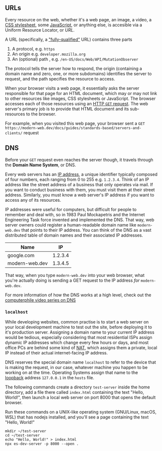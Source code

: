 ## URLs

Every resource on the web, whether it's a web page, an image, a video, a [CSS stylesheet](./css.md), some [JavaScript](./javascript.md), or anything else, is accesible via a Uniform Resource Locator, or <dfn><abbr>URL</abbr></dfn>.

A URL (specifically, a ["fully-qualified"](./html.md#fully-qualified-urls) URL) contains three parts

1. A protocol, e.g. `https`
2. An origin e.g. `developer.mozilla.org`
3. An (optional) path , e.g. `/en-US/docs/Web/API/MutationObserver`

The protocol tells the server how to respond, the origin (containing a domain name and zero, one, or more subdomains) identifies the server to request, and the path specifies the resource to access.

When your browser visits a web page, it essentially asks the server responsible for that page
for an HTML document, which may or may not link to other resources like images, CSS stylesheets or
JavaScript. The browser accesses each of those resources using an [HTTP `GET` request](https://developer.mozilla.org/en-US/docs/Web/HTTP/Methods/GET). The web server's primary job is to provide that HTML document and its sub-resources to the browser.

For example, when you visited this web page, your browser sent a `GET https://modern-web.dev/docs/guides/standards-based/servers-and-clients/` request

## DNS

Before your `GET` request even reaches the server though, it travels through the **Domain Name System**, or <abbr>DNS</abbr>.

Every web servers has an [IP address](https://developer.mozilla.org/en-US/docs/Glossary/IP_Address),
a unique identifier typically composed of four numbers, each ranging from 0 to 255 e.g. `1.2.3.4`.
Think of an IP address like the street address of a business that only operates via mail.
If you want to conduct business with them, you must visit them at their street address.
Similarly, you must know a web server's IP address if you want to access any of its resources.

IP addresses were useful for computers, but difficult for people to remember and deal with,
so in 1983 Paul Mockapetris and the Internet Engineering Task force invented and implemented the DNS. That way, web server owners could register a human-readable domain name like
`modern-web.dev` that points to their IP address. You can think of the DNS as a vast distributed
table of domain names and their associated IP addresses.

| Name           | IP      |
| -------------- | ------- |
| google.com     | 1.2.3.4 |
| modern-web.dev | 1.3.4.5 |

That way, when you type `modern-web.dev` into your
web browser, what you're actually doing is sending a GET request to the IP address _for_ `modern-web.dev`.

For more information of how the DNS works at a high level, check out the [computerphile video series on DNS](https://www.youtube.com/watch?v=uOfonONtIuk)

### `localhost`

While developing websites, common practise is to start a web server on your local development machine to test out the site, before deploying it to it's production server. Assigning a domain name to your current IP address would be tedious, especially considering that most residential ISPs assign dynamic IP addresses which change every few hours or days, and most office PCs are behind some kind of [NAT](https://www.wikiwand.com/en/Network_address_translation), which assigns them a private, local IP instead of their actual internet-facing IP address.

DNS reserves the special domain name `localhost` to refer to the device that is making the request, in our case, whatever machine you happen to be working on at the time. Operating Systems assign that name to the [loopback](https://www.wikiwand.com/en/Localhost#/Loopback) address `127.0.0.1` in the `hosts` file.

The following commands create a directory `test-server` inside the home directory, add a file there called `index.html` containing the text "Hello, World!", then launch a local web server on port 8000 that opens the default browser.

Run these commands on a UNIX-like operating system (GNU/Linux, macOS, WSL) that has nodejs installed, and you'll see a page containing the text "Hello, World!"

```
mkdir ~/test-server
cd ~/test-server
echo "Hello, World!" > index.html
npx es-dev-server -p 8000 --open .
```
